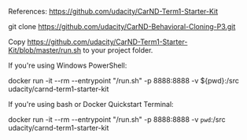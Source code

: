 References: https://github.com/udacity/CarND-Term1-Starter-Kit

git clone https://github.com/udacity/CarND-Behavioral-Cloning-P3.git

Copy https://github.com/udacity/CarND-Term1-Starter-Kit/blob/master/run.sh to your project folder.


If you're using Windows PowerShell:

docker run -it --rm --entrypoint "/run.sh" -p 8888:8888 -v ${pwd}:/src udacity/carnd-term1-starter-kit

If you're using bash or Docker Quickstart Terminal:

docker run -it --rm --entrypoint "/run.sh" -p 8888:8888 -v `pwd`:/src udacity/carnd-term1-starter-kit
